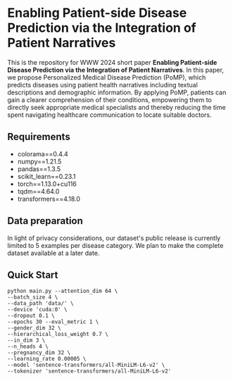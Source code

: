 # Enabling Patient-side Disease Prediction via the Integration of Patient Narratives

This is the repository for WWW 2024 short paper **Enabling Patient-side Disease Prediction via the Integration of Patient Narratives**. 
In this paper, we propose Personalized Medical Disease Prediction (PoMP), which predicts diseases using patient health narratives including textual descriptions and demographic information. 
By applying PoMP, patients can gain a clearer comprehension of their conditions, empowering them to directly seek appropriate medical specialists and thereby reducing the time spent navigating healthcare communication to locate suitable doctors.

## Requirements

- colorama==0.4.4
- numpy==1.21.5
- pandas==1.3.5
- scikit_learn==0.23.1
- torch==1.13.0+cu116
- tqdm==4.64.0
- transformers==4.18.0

## Data preparation

In light of privacy considerations, our dataset's public release is currently limited to 5 examples per disease category. We plan to make the complete dataset available at a later date.

## Quick Start

```shell
python main.py --attention_dim 64 \
--batch_size 4 \
--data_path 'data/' \
--device 'cuda:0' \
--dropout 0.1 \
--epochs 30 --eval_metric 1 \
--gender_dim 32 \
--hierarchical_loss_weight 0.7 \
--in_dim 3 \
--n_heads 4 \
--pregnancy_dim 32 \
--learning_rate 0.00005 \
--model 'sentence-transformers/all-MiniLM-L6-v2' \
--tokenizer 'sentence-transformers/all-MiniLM-L6-v2'
```
